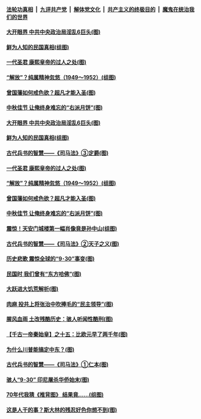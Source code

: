 

####  [法轮功真相](../../../../basic/blob/master/README.md?t=10030902) &nbsp;|&nbsp; [九评共产党](../../../../9ping.md/blob/master/README.md?t=10030902) &nbsp;|&nbsp; [解体党文化](../../../../jtdwh.md/blob/master/README.md?t=10030902)  &nbsp;|&nbsp; [共产主义的终极目的](../../../../gczydzjmd.md/blob/master/README.md?t=10030902) &nbsp;|&nbsp; [魔鬼在统治我们的世界](../../../../mgztzwmdsj.md/blob/master/README.md?t=10030902) 

#### [大开眼界 中共中央政治局淫乱6巨头(图)](../pages/p6/947435.md?t=10030902) 

#### [鲜为人知的民国真相(组图)](../pages/p6/947477.md?t=10030902) 

#### [一代圣君 康熙皇帝的过人之处(图)](../pages/p6/874870.md?t=10030902) 

#### [“解放”？纯属精神忽悠（1949～1952）(组图)](../pages/p6/947382.md?t=10030902) 

#### [曾国藩如何戒色欲？超凡才能入圣(图)](../pages/p6/908904.md?t=10030902) 

#### [中秋佳节 让俺终身难忘的“右派月饼”(图)](../pages/p6/946665.md?t=10030902) 

#### [大开眼界 中共中央政治局淫乱6巨头(图)](../pages/p6/947435.md?t=10030902) 

#### [鲜为人知的民国真相(组图)](../pages/p6/947477.md?t=10030902) 

#### [古代兵书的智慧——《司马法》③定爵(图)](../pages/p6/947111.md?t=10030902) 

#### [一代圣君 康熙皇帝的过人之处(图)](../pages/p6/874870.md?t=10030902) 

#### [“解放”？纯属精神忽悠（1949～1952）(组图)](../pages/p6/947382.md?t=10030902) 

#### [曾国藩如何戒色欲？超凡才能入圣(图)](../pages/p6/908904.md?t=10030902) 

#### [中秋佳节 让俺终身难忘的“右派月饼”(图)](../pages/p6/946665.md?t=10030902) 

#### [震惊！天安门城楼第一幅肖像竟是孙中山(组图)](../pages/p6/947523.md?t=10030902) 

#### [古代兵书的智慧——《司马法》②天子之义(图)](../pages/p6/947110.md?t=10030902) 

#### [历史悲歌 震惊全球的“9･30”事变(图)](../pages/p6/930030.md?t=10030902) 

#### [民国时 我们曾有“东方哈佛”(图)](../pages/p6/947030.md?t=10030902) 

#### [大跃进大饥荒解析(图)](../pages/p6/947514.md?t=10030902) 

#### [肉麻 投共上将张治中吹捧毛的“民主领导”(图)](../pages/p6/947026.md?t=10030902) 

#### [腥风血雨 土改残酷历史：骇人听闻性酷刑(图)](../pages/p6/947521.md?t=10030902) 

#### [【千古一帝秦始皇】之十五：比欧元早了两千年(图)](../pages/p6/945193.md?t=10030902) 

#### [为什么川普能搞定中东？(图)](../pages/p6/946885.md?t=10030902) 

#### [古代兵书的智慧——《司马法》①仁本(图)](../pages/p6/947109.md?t=10030902) 

#### [骇人“9･30” 印尼屠杀华侨始末(图)](../pages/p6/930029.md?t=10030902) 

#### [70年代我猜《推背图》 结果竟……(组图)](../pages/p6/947027.md?t=10030902) 

#### [这是人干的事？斯大林的残忍好色你想不到(图)](../pages/p6/946534.md?t=10030902) 

